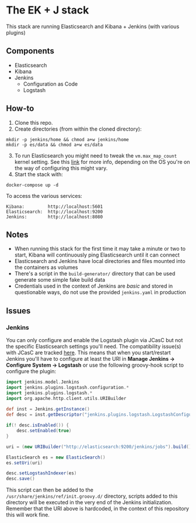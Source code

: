 # The EK + J stack

This stack are running Elasticsearch and Kibana + Jenkins (with various plugins)

## Components

* Elasticsearch
* Kibana
* Jenkins
  * Configuration as Code
  * Logstash

## How-to

1. Clone this repo.
2. Create directories (from within the cloned directory):
```
mkdir -p jenkins/home && chmod a+w jenkins/home
mkdir -p es/data && chmod a+w es/data
```
3. To run Elasticsearch you might need to tweak the `vm.max_map_count` kernel setting. See this [link](https://www.elastic.co/guide/en/elasticsearch/reference/current/vm-max-map-count.html) for more info, depending on the OS you're on the way of configuring this might vary.
4. Start the stack with:
```
docker-compose up -d
```

To access the various services:
```
Kibana:         http://localhost:5601
Elasticsearch:  http://localhost:9200
Jenkins:        http://localhost:8080
```

## Notes

* When running this stack for the first time it may take a minute or two to start, Kibana will continuously ping Elasticsearch until it can connect
* Elasticsearch and Jenkins have local directories and files mounted into the containers as volumes
* There's a script in the `build-generator/` directory that can be used generate some simple fake build data
* Credentials used in the context of Jenkins are _basic_ and stored in questionable ways, do not use the provided `jenkins.yaml` in production

## Issues

### Jenkins

You can only configure and enable the Logstash plugin via JCasC but not the specific Elasticsearch settings you'll need. The compatibility issue(s) with JCasC are tracked [here](https://issues.jenkins-ci.org/browse/JENKINS-52697). This means that when you start/restart Jenkins you'll have to configure at least the URI in **Manage Jenkins -> Configure System -> Logstash** or use the following groovy-hook script to configure the plugin:

```groovy
import jenkins.model.Jenkins
import jenkins.plugins.logstash.configuration.*
import jenkins.plugins.logstash.*
import org.apache.http.client.utils.URIBuilder
  
def inst = Jenkins.getInstance()
def desc = inst.getDescriptor("jenkins.plugins.logstash.LogstashConfiguration")

if(! desc.isEnabled()) {
	desc.setEnabled(true)
}

uri = (new URIBuilder("http://elasticsearch:9200/jenkins/jobs").build())

ElasticSearch es = new ElasticSearch()
es.setUri(uri)

desc.setLogstashIndexer(es)
desc.save()
```

This script can then be added to the `/usr/share/jenkins/ref/init.groovy.d/` directory, scripts added to this directory will be executed in the very end of the Jenkins initialization. Remember that the URI above is hardcoded, in the context of this repository this will work fine.
